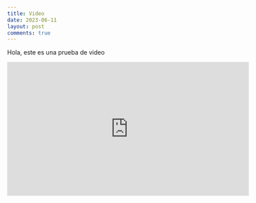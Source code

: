```yaml
---
title: Video
date: 2023-06-11
layout: post
comments: true
---
```

Hola, este es una prueba de video
 <iframe width="560" height="310" src="https://www.youtube.com/embed/r7XhWUDj-Ts" frameborder="0" allowfullscreen></iframe>

